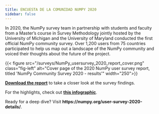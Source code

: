 ```yaml
---
title: ENCUESTA DE LA COMUNIDAD NUMPY 2020
sidebar: false
---
```


In 2020, the NumPy survey team in partnership with students and faculty from a
Master’s course in Survey Methodology jointly hosted by the University of
Michigan and the University of Maryland conducted the first official NumPy
community survey. Over 1,200 users from 75 countries participated to help us
map out a landscape of the NumPy community and voiced their thoughts about the
future of the project.

{{< figure src="/surveys/NumPy_usersurvey_2020_report_cover.png" class="fig-left" alt="Cover page of the 2020 NumPy user survey report, titled 'NumPy Community Survey 2020 - results'" width="250">}}

**[Download the report](/surveys/NumPy_usersurvey_2020_report.pdf)**
to take a closer look at the survey findings.

For the highlights, check out
**[this infographic](https://github.com/numpy/numpy-surveys/blob/master/images/2020NumPysurveyresults_community_infographic.pdf)**.

Ready for a deep dive? Visit **https\://numpy.org/user-survey-2020-details/**.
